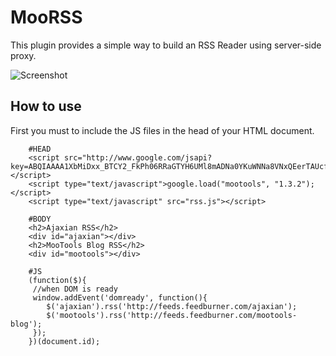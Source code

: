 MooRSS
======

This plugin provides a simple way to build an RSS Reader using server-side proxy.

![Screenshot](http://farm7.static.flickr.com/6024/6020758993_b5c109d19d_z.jpg)

How to use
----------

First you must to include the JS files in the head of your HTML document.

        #HEAD
        <script src="http://www.google.com/jsapi?key=ABQIAAAA1XbMiDxx_BTCY2_FkPh06RRaGTYH6UMl8mADNa0YKuWNNa8VNxQEerTAUcfkyrr6OwBovxn7TDAH5Q"></script>
        <script type="text/javascript">google.load("mootools", "1.3.2");</script>
        <script type="text/javascript" src="rss.js"></script>
        
        #BODY
        <h2>Ajaxian RSS</h2>
        <div id="ajaxian"></div>
        <h2>MooTools Blog RSS</h2>
        <div id="mootools"></div>

        #JS
        (function($){
         //when DOM is ready
         window.addEvent('domready', function(){
            $('ajaxian').rss('http://feeds.feedburner.com/ajaxian');
            $('mootools').rss('http://feeds.feedburner.com/mootools-blog');
         });
        })(document.id);
       
